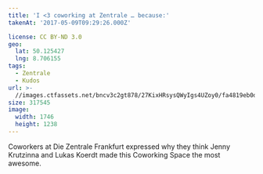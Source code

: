```yaml
---
title: 'I <3 coworking at Zentrale … because:'
takenAt: '2017-05-09T09:29:26.000Z'

license: CC BY-ND 3.0
geo:
  lat: 50.125427
  lng: 8.706155
tags:
  - Zentrale
  - Kudos
url: >-
  //images.ctfassets.net/bncv3c2gt878/27KixHRsysQWyIgs4UZoy0/fa4819eb0dba2464c323692bfe8d3d4e/i-3-coworking-at-zentrale--because_33739862443_o
size: 317545
image:
  width: 1746
  height: 1238
---
```


Coworkers at Die Zentrale Frankfurt expressed why they think Jenny Krutzinna and Lukas Koerdt made this Coworking Space the most awesome.
